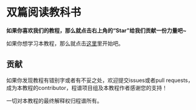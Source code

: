 # 双篇阅读教科书

**如果你喜欢我们的教程，那么就点击右上角的“Star”给我们贡献一份力量吧~**

如果你想学习本教程，那么就点击[这里](https://coderecipe.cn/learn/10)里开始吧。

贡献
------
如果你发现教程有错别字或者有不妥之处，欢迎提交issues或者pull requests，成为本教程的contributor，程谱项目组及本教程作者感谢您的支持！


一切对本教程的最终解释权归程谱所有。
